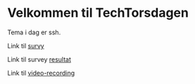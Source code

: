 # Velkommen til TechTorsdagen

Tema i dag er ssh.


Link til [survy]()


Link til survey [resultat]()


Link til [video-recording]()
